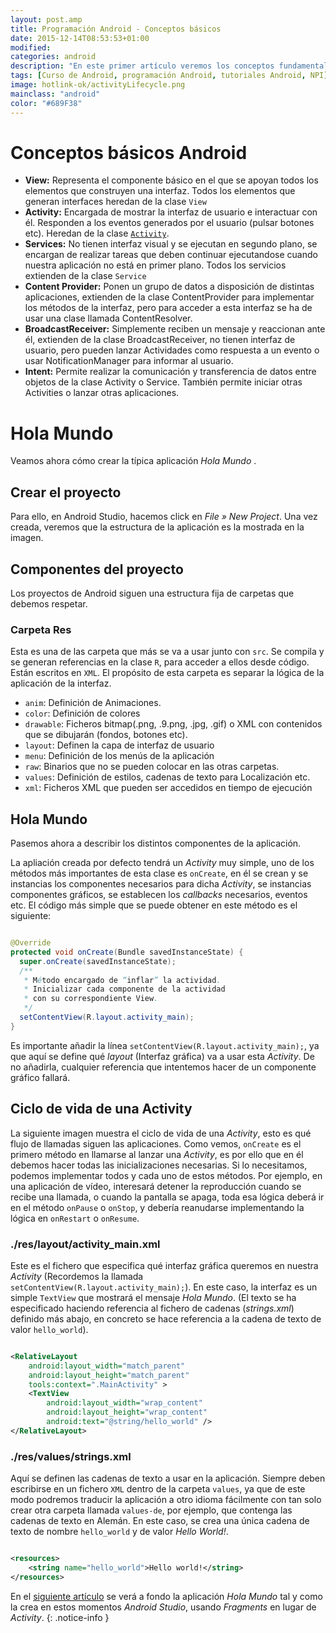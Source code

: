 ```yaml
---
layout: post.amp
title: Programación Android - Conceptos básicos
date: 2015-12-14T08:53:53+01:00
modified:
categories: android
description: "En este primer artículo veremos los conceptos fundamentales que componen una aplicación Android."
tags: [Curso de Android, programación Android, tutoriales Android, NPI]
image: hotlink-ok/activityLifecycle.png
mainclass: "android"
color: "#689F38"
---
```




Conceptos básicos Android
=========================

-   **View:** Representa el componente básico en el que se apoyan
    todos los elementos que construyen una interfaz. Todos los elementos
    que generan interfaces heredan de la clase `View`
-   **Activity:** Encargada de mostrar la interfaz de
    usuario e interactuar con él. Responden a los eventos generados por
    el usuario (pulsar botones etc). Heredan de la clase
    [`Activity`](http://developer.android.com/reference/android/app/Activity.html).
-   **Services:** No tienen interfaz visual y se ejecutan
    en segundo plano, se encargan de realizar tareas que deben continuar
    ejecutandose cuando nuestra aplicación no está en primer plano.
    Todos los servicios extienden de la clase `Service`
-    **Content Provider:** Ponen un grupo de datos a disposición de distintas aplicaciones, extienden de la clase ContentProvider para implementar los métodos de la interfaz, pero para acceder a esta interfaz se ha de usar una clase llamada ContentResolver.
-   **BroadcastReceiver:** Simplemente reciben un mensaje
    y reaccionan ante él, extienden de la clase BroadcastReceiver, no
    tienen interfaz de usuario, pero pueden lanzar Actividades como
    respuesta a un evento o usar NotificationManager para informar al
    usuario.
-   **Intent:** Permite realizar la comunicación y
    transferencia de datos entre objetos de la clase Activity o Service.
    También permite iniciar otras Activities o lanzar otras
    aplicaciones.

<!--ad-->

Hola Mundo
==========

Veamos ahora cómo crear la típica aplicación _Hola Mundo_ .

Crear el proyecto
-----------------

Para ello, en Android Studio, hacemos click en _File » New Project_. Una vez creada, veremos que la estructura de la aplicación es la mostrada en la imagen.


Componentes del proyecto
------------------------

Los proyectos de Android siguen una estructura fija de carpetas que
debemos respetar.

<figure>
  <a href="/assets/img/android/estructuraCarpetas.png"><amp-img layout="responsive" src="/assets/img/android/estructuraCarpetas.png" title="{{ page.title }}" alt="{{ page.title }}" /></a>
</figure>

### Carpeta Res

Esta es una de las carpeta que más se va a usar junto con `src`. Se
compila y se generan referencias en la clase `R`, para acceder a ellos
desde código. Están escritos en `XML`. El propósito de esta carpeta es separar la lógica de la aplicación de la interfaz.

-   `anim`: Definición de Animaciones.
-   `color`: Definición de colores
-   `drawable`: Ficheros bitmap(.png, .9.png, .jpg, .gif) o XML con contenidos que se dibujarán (fondos, botones etc).
-   `layout`: Definen la capa de interfaz de usuario
-   `menu`: Definición de los menús de la aplicación
-   `raw`: Binarios que no se pueden colocar en las otras carpetas.
-   `values`: Definición de estilos, cadenas de texto para Localización etc.
-   `xml`: Ficheros XML que pueden ser accedidos en tiempo de ejecución

## Hola Mundo

Pasemos ahora a describir los distintos componentes de la aplicación.

La apliación creada por defecto tendrá un _Activity_ muy simple, uno de los métodos más importantes de esta clase es `onCreate`, en él se crean y se instancias los componentes necesarios para dicha _Activity_, se instancias componentes gráficos, se establecen los _callbacks_ necesarios, eventos etc. El código más simple que se puede obtener en este método es el siguiente:

```java

@Override
protected void onCreate(Bundle savedInstanceState) {
  super.onCreate(savedInstanceState);
  /**
   * Método encargado de “inflar” la actividad.
   * Inicializar cada componente de la actividad
   * con su correspondiente View.
   */
  setContentView(R.layout.activity_main);
}

```

Es importante añadir la línea `setContentView(R.layout.activity_main);`, ya que aquí se define qué _layout_ (Interfaz gráfica) va a usar esta _Activity_. De no añadirla, cualquier referencia que intentemos hacer de un componente gráfico fallará.

## Ciclo de vida de una Activity

La siguiente imagen muestra el ciclo de vida de una _Activity_, esto es qué flujo de llamadas siguen las aplicaciones. Como vemos, `onCreate` es el primero método en llamarse al lanzar una _Activity_, es por ello que en él debemos hacer todas las inicializaciones necesarias. Si lo necesitamos, podemos implementar todos y cada uno de estos métodos. Por ejemplo, en una aplicación de vídeo, interesará detener la reproducción cuando se recibe una llamada, o cuando la pantalla se apaga, toda esa lógica deberá ir en el método `onPause` o `onStop`, y debería reanudarse implementando la lógica en `onRestart` o `onResume`.

<figure>
  <a href="/assets/img/android/activityLifecycle.png"><amp-img layout="responsive" src="/assets/img/android/activityLifecycle.png" title="{{ page.title }}" alt="{{ page.title }}" /></a>
</figure>

### ./res/layout/activity\_main.xml

Este es el fichero que especifica qué interfaz gráfica queremos en nuestra _Activity_ (Recordemos la llamada `setContentView(R.layout.activity_main);`). En este caso, la interfaz es un simple `TextView` que mostrará el mensaje _Hola Mundo_. (El texto se ha especificado haciendo referencia al fichero de cadenas (_strings.xml_) definido más abajo, en concreto se hace referencia a la cadena de texto de valor `hello_world`).

```xml

<RelativeLayout
    android:layout_width="match_parent"
    android:layout_height="match_parent"
    tools:context=".MainActivity" >
    <TextView
        android:layout_width="wrap_content"
        android:layout_height="wrap_content"
        android:text="@string/hello_world" />
</RelativeLayout>

```

### ./res/values/strings.xml

Aquí se definen las cadenas de texto a usar en la aplicación. Siempre deben escribirse en un fichero `XML` dentro de la carpeta `values`, ya que de este modo podremos traducir la aplicación a otro idioma fácilmente con tan solo crear otra carpeta llamada `values-de`, por ejemplo, que contenga las cadenas de texto en Alemán. En este caso, se crea una única cadena de texto de nombre `hello_world` y de valor _Hello World!_.

```xml

<resources>
    <string name="hello_world">Hello world!</string>
</resources>

```

En el [siguiente artículo](/android/tutorial-android-hola-mundo-a-fondo/ "Tutorial Android Hola mundo a fondo") se verá a fondo la aplicación _Hola Mundo_ tal y como la crea en estos momentos _Android Studio_, usando _Fragments_ en lugar de _Activity_.
{: .notice-info }

<!-- <a href="/tutorial-android-hola-mundo-a-fondo/" class="btn btn-info">Siguiente artículo: Hola Mundo a fondo</a> -->
